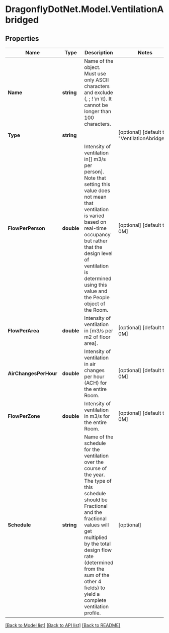 
# DragonflyDotNet.Model.VentilationAbridged

## Properties

Name | Type | Description | Notes
------------ | ------------- | ------------- | -------------
**Name** | **string** | Name of the object. Must use only ASCII characters and exclude (, ; ! \\n \\t). It cannot be longer than 100 characters. | 
**Type** | **string** |  | [optional] [default to "VentilationAbridged"]
**FlowPerPerson** | **double** | Intensity of ventilation in[] m3/s per person]. Note that setting this value does not mean that ventilation is varied based on real-time occupancy but rather that the design level of ventilation is determined using this value and the People object of the Room. | [optional] [default to 0M]
**FlowPerArea** | **double** | Intensity of ventilation in [m3/s per m2 of floor area]. | [optional] [default to 0M]
**AirChangesPerHour** | **double** | Intensity of ventilation in air changes per hour (ACH) for the entire Room. | [optional] [default to 0M]
**FlowPerZone** | **double** | Intensity of ventilation in m3/s for the entire Room. | [optional] [default to 0M]
**Schedule** | **string** | Name of the schedule for the ventilation over the course of the year. The type of this schedule should be Fractional and the fractional values will get multiplied by the total design flow rate (determined from the sum of the other 4 fields) to yield a complete ventilation profile. | [optional] 

[[Back to Model list]](../README.md#documentation-for-models)
[[Back to API list]](../README.md#documentation-for-api-endpoints)
[[Back to README]](../README.md)

